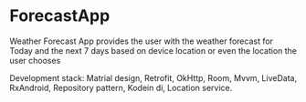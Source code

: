 # ForecastApp
Weather Forecast App provides the user with the weather forecast for Today and the next 7 days based on device location or even the location the user chooses

Development stack: Matrial design, Retrofit, OkHttp, Room, Mvvm, LiveData, RxAndroid, Repository pattern, Kodein di, Location service.

